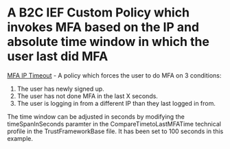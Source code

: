 # A B2C IEF Custom Policy which invokes MFA based on the IP and absolute time window in which the user last did MFA

[MFA IP Timeout](https://github.com/jasjeetsuri/B2C-IEF-Custom-Policies/tree/master/LocalAccounts%20-%20MFA%20IP%20Timeout) - A policy which forces the user to do MFA on 3 conditions:
 1. The user has newly signed up.
 2. The user has not done MFA in the last X seconds.
 3. The user is logging in from a different IP than they last logged in from.

 The time window can be adjusted in seconds by modifying the timeSpanInSeconds paramter in the CompareTimetoLastMFATime technical profile in the TrustFrameworkBase file. It has been set to 100 seconds in this example.
